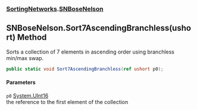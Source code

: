 ### [SortingNetworks](./SortingNetworks.md 'SortingNetworks').[SNBoseNelson](./SortingNetworks-SNBoseNelson.md 'SortingNetworks.SNBoseNelson')
## SNBoseNelson.Sort7AscendingBranchless(ushort) Method
Sorts a collection of 7 elements in ascending order using branchless min/max swap.  
```csharp
public static void Sort7AscendingBranchless(ref ushort p0);
```
#### Parameters
<a name='SortingNetworks-SNBoseNelson-Sort7AscendingBranchless(ushort)-p0'></a>
`p0` [System.UInt16](https://docs.microsoft.com/en-us/dotnet/api/System.UInt16 'System.UInt16')  
the reference to the first element of the collection  
  
